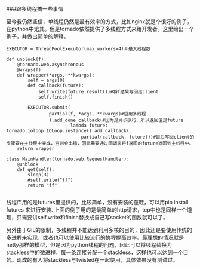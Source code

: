 
###跟多线程搞一些事情

至今我仍然坚信，单线程仍然是最有效率的方式，比如nginx就是个很好的例子，在python中尤其。但是tornado依然提供了多线程方式来给开发者。这里给出一个例子，并做出简单的解释。
```
EXECUTOR = ThreadPoolExecutor(max_workers=4)＃最大线程数

def unblock(f):
    @tornado.web.asynchronous
    @wraps(f)
    def wrapper(*args, **kwargs):
        self = args[0]
        def callback(future):
            self.write(future.result())#将f结果写回给client
            self.finish()

        EXECUTOR.submit(
                partial(f, *args, **kwargs)#启用多线程
                ).add_done_callback(#因为是异步执行，所以返回值是future
                        lambda future: tornado.ioloop.IOLoop.instance().add_callback(
                            partial(callback, future)))#最后写回client的步骤要在主线程中完成，否则会出错，因此需要通过回调来将f返回的future返回到主线程中。
    return wrapper

class MainHandler(tornado.web.RequestHandler):
    @unblock
    def get(self):
        sleep(3)
        #self.write("ff")
        return "ff"
        
```
线程库用的是futures里提供的，比较简单，没有安装的童鞋，可以用pip install futures 来进行安装.
上面的例子用的是最简单的http请求，tcp中也是同样一个道理，只需要讲self.write和finish替换成自己写socket的函数就可以了。

另外由于GIL的限制，多线程并不能达到利用多核的目的，因此还是要使用传统的多进程来实现，或者也可以使用比较流行的协程提高效率。最理想的情况就是netty那样的模型，但是因为python线程的问题，因此可以将线程替换为stackless中的微进程，每一条连接分配一个stackless，这样也可以达到一个目的。现成的有人将stackless与twisted在一起使用，具体效果没有测试过。
